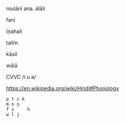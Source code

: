 mulānī ana. ālāli

fani

īņahali

talim

kāsil

wālā

CVVC /i u a/

https://en.wikipedia.org/wiki/Hindi#Phonology

```
p t c k
m n ɲ
f s     h
w l j
```
